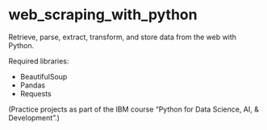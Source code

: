 # web_scraping_with_python

Retrieve, parse, extract, transform, and store data from the web with Python.

Required libraries:
* BeautifulSoup
* Pandas
* Requests

(Practice projects as part of the IBM course “Python for Data Science, AI, & Development”.)

